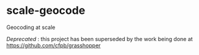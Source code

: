 scale-geocode
=============

Geocoding at scale

*Deprecated* : this project has been superseded by the work being done at https://github.com/cfpb/grasshopper

